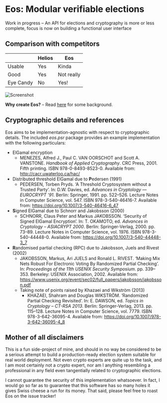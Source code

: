 # Eos: Modular verifiable elections

Work in progress – An API for elections and cryptography is more or less complete, focus is now on building a functional user interface

## Comparison with competitors

| | Helios | Eos
--- | --- | ---
Usable | Yes | Kinda
Good | Yes | Not really
Eye Candy | No | Yes!

![Screenshot](https://raw.githubusercontent.com/RunasSudo/Eos/master/docs/screenshot.png)

**Why create Eos?** – Read [here](docs/essay.md) for some background.

## Cryptographic details and references

Eos aims to be implementation-agnostic with respect to cryptographic details. The included *eos.psr* package provides an example implementation with the following particulars:

* ElGamal encryption
  * MENEZES, Alfred J., Paul C. VAN OORSCHOT and Scott A. VANSTONE. *Handbook of Applied Cryptography*. CRC Press, 2001. Fifth printing. ISBN 978-0-8493-8523-0. Available from: http://cacr.uwaterloo.ca/hac/
* Distributed threshold ElGamal due to **P**edersen (1991)
  * PEDERSEN, Torben Pryds. ‘A Threshold Cryptosystem without a Trusted Party’. In: D.W. Davies, ed. *Advances in Cryptology — EUROCRYPT '91*. Berlin: Springer, 1991. pp. 522–526. Lecture Notes in Computer Science, vol. 547. ISBN 978-3-540-46416-7. Available from: https://doi.org/10.1007/3-540-46416-6_47
* **S**igned ElGamal due to Schnorr and Jakobsson (2000)
  * SCHNORR, Claus Peter and Markus JAKOBSSON. ‘Security of Signed ElGamal Encryption’. In: T. OKAMOTO, ed. *Advances in Cryptology – ASIACRYPT 2000*. Berlin: Springer-Verlag, 2000. pp. 73–89. Lecture Notes in Computer Science, vol. 1976. ISBN 978-3-540-44448-0. Available from: https://doi.org/10.1007/3-540-44448-3_7
* **R**andomised partial checking (RPC) due to Jakobsson, Juels and Rivest (2002)
  * JAKOBSSON, Markus, Ari JUELS and Ronald L. RIVEST. ‘Making Mix Nets Robust For Electronic Voting By Randomized Partial Checking’. In: *Proceedings of the 11th USENIX Security Symposium*. pp. 339–353. Berkeley: USENIX Association, 2002. Available from: https://www.usenix.org/event/sec02/full_papers/jakobsson/jakobsson.pdf
  * Taking note of points raised by Khazaei and Wikström (2013)
    * KHAZAEI, Shahram and Douglas WIKSTRÖM. ‘Randomized Partial Checking Revisited’. In: E. DAWSON, ed. *Topics in Cryptology – CT-RSA 2013*. Berlin: Springer-Verlag, 2013. pp. 115–128. Lecture Notes in Computer Science, vol. 7779. ISBN 978-3-642-36095-4. Available from: https://doi.org/10.1007/978-3-642-36095-4_8

## Mother of all disclaimers

This is a fun side-project of mine, and should in no way be considered to be a serious attempt to build a production-ready election system suitable for real world deployment. Not even crypto experts are quite up to the task, and I am most certainly not a crypto expert, nor am I anything resembling a professional in any field even tangentially related to cryptographic elections.

I cannot guarantee the security of this implementation whatsoever. In fact, I would go so far as to guarantee that this software has so many holes it gives Swiss cheese a run for its money. That said, please feel free to roast Eos on the issue tracker!
